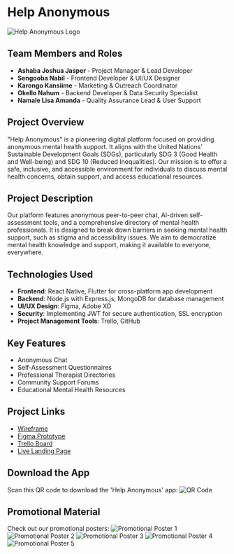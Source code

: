 # Help Anonymous

![Help Anonymous Logo](HelpAnonymousNEW.jpg)

## Team Members and Roles
- **Ashaba Joshua Jasper** - Project Manager & Lead Developer
- **Sengooba Nabil** - Frontend Developer & UI/UX Designer
- **Karongo Kansiime** - Marketing & Outreach Coordinator
- **Okello Nahum** - Backend Developer & Data Security Specialist
- **Namale Lisa Amanda** - Quality Assurance Lead & User Support

## Project Overview
"Help Anonymous" is a pioneering digital platform focused on providing anonymous mental health support. It aligns with the United Nations' Sustainable Development Goals (SDGs), particularly SDG 3 (Good Health and Well-being) and SDG 10 (Reduced Inequalities). Our mission is to offer a safe, inclusive, and accessible environment for individuals to discuss mental health concerns, obtain support, and access educational resources.

## Project Description
Our platform features anonymous peer-to-peer chat, AI-driven self-assessment tools, and a comprehensive directory of mental health professionals. It is designed to break down barriers in seeking mental health support, such as stigma and accessibility issues. We aim to democratize mental health knowledge and support, making it available to everyone, everywhere.

## Technologies Used
- **Frontend**: React Native, Flutter for cross-platform app development
- **Backend**: Node.js with Express.js, MongoDB for database management
- **UI/UX Design**: Figma, Adobe XD
- **Security**: Implementing JWT for secure authentication, SSL encryption
- **Project Management Tools**: Trello, GitHub

## Key Features
- Anonymous Chat
- Self-Assessment Questionnaires
- Professional Therapist Directories
- Community Support Forums
- Educational Mental Health Resources

## Project Links
- [Wireframe](https://miro.com/app/board/uXjVNYK3vIg=/?share_link_id=60019202211)
- [Figma Prototype](https://www.figma.com/file/S77tnlx4MdtpRc1D9rnOoh/Help-Anonymous-V.1?type=design&node-id=7%3A2&mode=design&t=tzXRI5whagJjsKaZ-1)
- [Trello Board](https://trello.com/invite/b/C1LJUyhd/ATTIde5dfe02c2951657642d3580b9bfc534DB94264C/software-project-phase-1)
- [Live Landing Page](https://helpanonymouslandingpage.netlify.app/)

## Download the App
Scan this QR code to download the 'Help Anonymous' app:
![QR Code](images/qr-code.png)

## Promotional Material
Check out our promotional posters:
![Promotional Poster 1](images/poster1.png)
![Promotional Poster 2](images/poster2.png)
![Promotional Poster 3](images/poster3.png)
![Promotional Poster 4](images/poster4.png)
![Promotional Poster 5](images/poster5.png)
